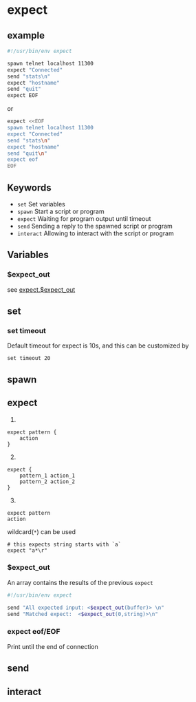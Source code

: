 # expect

## example

```bash
#!/usr/bin/env expect

spawn telnet localhost 11300
expect "Connected"
send "stats\n"
expect "hostname"
send "quit"
expect EOF
```

or 

```bash
expect <<EOF
spawn telnet localhost 11300
expect "Connected"
send "stats\n"
expect "hostname"
send "quit\n"
expect eof
EOF
```

## Keywords

- `set` Set variables
- `spawn` Start a script or program
- `expect` Waiting for program output until timeout
- `send` Sending a reply to the spawned script or program
- `interact` Allowing to interact with the script or program

## Variables

### $expect_out

see [expect.$expect_out](#expect_out_1)

## set

### set timeout

Default timeout for expect is 10s, and this can be customized by

```expect
set timeout 20
```

## spawn

## expect

1.
```expect
expect pattern {
    action
}
```

2. 
```expect
expect {
    pattern_1 action_1
    pattern_2 action_2
}
```

3.

```expect
expect pattern
action
```

wildcard(`*`) can be used

```expect
# this expects string starts with `a`
expect "a*\r"
```

### $expect_out

An array contains the results of the previous `expect`

```bash
#!/usr/bin/env expect

send "All expected input: <$expect_out(buffer)> \n"
send "Matched expect:  <$expect_out(0,string)>\n"
```

### expect eof/EOF

Print until the end of connection

## send

## interact
